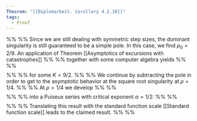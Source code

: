 ```yaml
---
Theorem: "[[Diplomarbeit. Corollary 4.2.10]]"
tags:
  - Proof
---
```

 %%
%%   Since we are still dealing with symmetric step sizes, the dominant singularity is still guaranteed to be a simple pole. In this case, we find $\rho_0 = 2/9$. An application of Theorem [[Asymptotics of excursions with catastrophes]] %%
%%   together with some computer algebra yields %%
%%   $$ %%
%%   [z^n] E_{\mathcal{M}_2}^\mathrm{alt}(z) = \frac{3}{8} \left(\frac{9}{2}\right)^n + o(K^n). %%
%%   $$ %%
%%   for some $K < 9/2$. %%
%%   We continue by subtracting the pole in order to get to the asymptotic behavior at the square root singularity at $\rho = 1/4$. %%
%%   At $\rho = 1/4$ we develop  %%
%%   $$ %%
%%     G(z) := E_{\mathcal{M}_2}^\mathrm{alt}(z) + \frac{1}{12} \left(z -\frac{2}{9}\right)^{-1} %%
%%   $$ %%
%%   into a Puiseux series with critical exponent $\alpha = 1/2$:  %%
%%   $$ %%
%%     G(z) = 3 - 8(1-4z)^{1/2}  + 19(1-4z) + \mathcal{O}\left((1-4z)^{3/2}\right). %%
%%   $$ %%
%%   Translating this result with the standard function scale [[Standard function scale]] leads to the claimed result. %%
%% 
